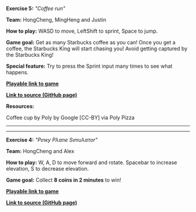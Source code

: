 **Exercise 5:** _"Coffee run"_

**Team:** HongCheng, MingHeng and Justin

**How to play:** 
WASD to move, LeftShift to sprint, Space to jump. 

**Game goal:** 
Get as many Starbucks coffee as you can! Once you get a coffee, the Starbucks King will start chasing you! Avoid getting captured by the Starbucks King!  

**Special feature:** 
Try to press the Sprint input many times to see what happens. 

[**Playable link to game**](https://zhang-ale.github.io/game615-spring2023/exercises/exercise05/play/) 

[**Link to source (GitHub page)**](https://github.com/Zhang-Ale/game615-spring2023/) 

**Resources:**

Coffee cup by Poly by Google [CC-BY] via Poly Pizza

________________________________________________________


________________________________________________________



**Exercise 4:** _"Pιnκy Pλane Sιmuλaτor"_

**Team:** HongCheng and Alex

**How to play:** 
W, A, D to move forward and rotate. 
Spacebar to increase elevation, S to decrease elevation. 

**Game goal:** 
Collect **8 coins in 2 minutes** to win!

[**Playable link to game**](https://zhang-ale.github.io/game615-spring2023/exercises/exercise04/play/) 

[**Link to source (GitHub page)**](https://github.com/Zhang-Ale/game615-spring2023/tree/main/exercises/exercise04) 
